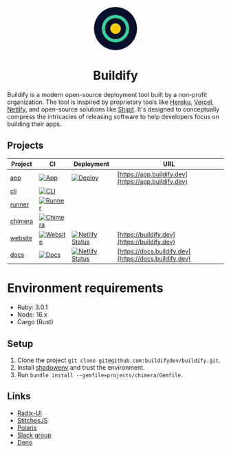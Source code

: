 <div align="center">
<img src="assets/logo.png" width="100"/>
<h1>Buildify</h1>
</div>

Buildify is a modern open-source deployment tool built by a non-profit organization. The tool is inspired by proprietary tools like [Heroku](https://heroku.com), [Vercel](https://vercel.com), [Netlify](https://netlify.com), and open-source solutions like [Shipit](https://github.com/Shopify/shipit-engine). It's designed to conceptually compress the intricacies of releasing software to help developers focus on building their apps.

## Projects

| Project                      | CI                                                                                                                                                                   | Deployment                                                                                                                                                            | URL                                                    |
| ---------------------------- | -------------------------------------------------------------------------------------------------------------------------------------------------------------------- | --------------------------------------------------------------------------------------------------------------------------------------------------------------------- | ------------------------------------------------------ |
| [app](/projects/app)         | [![App](https://github.com/buildifydev/buildify/actions/workflows/app.yml/badge.svg)](https://github.com/buildifydev/buildify/actions/workflows/app.yml)             | [![Deploy](https://github.com/buildifydev/buildify/actions/workflows/deploy.yml/badge.svg)](https://github.com/buildifydev/buildify/actions/workflows/deploy.yml)     | [https://app.buildify.dev](https://app.buildify.dev)   |
| [cli](/projects/cli)         | [![CLI](https://github.com/buildifydev/buildify/actions/workflows/cli.yml/badge.svg)](https://github.com/buildifydev/buildify/actions/workflows/cli.yml)             |                                                                                                                                                                       |
| [runner](/projects/runner)   | [![Runner](https://github.com/buildifydev/buildify/actions/workflows/runner.yml/badge.svg)](https://github.com/buildifydev/buildify/actions/workflows/runner.yml)    |                                                                                                                                                                       |
| [chimera](/projects/chimera) | [![Chimera](https://github.com/buildifydev/buildify/actions/workflows/chimera.yml/badge.svg)](https://github.com/buildifydev/buildify/actions/workflows/chimera.yml) |                                                                                                                                                                       |
| [website](/projects/website) | [![Website](https://github.com/buildifydev/buildify/actions/workflows/website.yml/badge.svg)](https://github.com/buildifydev/buildify/actions/workflows/website.yml) | [![Netlify Status](https://api.netlify.com/api/v1/badges/94082320-b667-45eb-a1cd-59ac49a67b83/deploy-status)](https://app.netlify.com/sites/buildify-website/deploys) | [https://buildify.dev](https://buildify.dev)           |
| [docs](/projects/docs)       | [![Docs](https://github.com/buildifydev/buildify/actions/workflows/docs.yml/badge.svg)](https://github.com/buildifydev/buildify/actions/workflows/docs.yml)          | [![Netlify Status](https://api.netlify.com/api/v1/badges/8c0d31f9-6ee3-4bde-86fd-03c4d8c60582/deploy-status)](https://app.netlify.com/sites/buildify-docs/deploys)    | [https://docs.buildify.dev](https://docs.buildify.dev) |

# Environment requirements

- Ruby: 3.0.1
- Node: 16.x
- Cargo (Rust)

## Setup

1. Clone the project `git clone git@github.com:buildifydev/buildify.git`.
2. Install [shadowenv](https://github.com/Shopify/shadowenv) and trust the environment.
3. Run `bundle install --gemfile=projects/chimera/Gemfile`.

## Links

- [Radix-UI](https://radix-ui.com)
- [StitchesJS](https://stitches.dev/)
- [Polaris](https://polaris.shopify.com/)
- [Slack group](https://join.slack.com/t/buildifydev/shared_invite/zt-q1ab0kza-nFfA1pLCkafi3_cU85yIRQ)
- [Deno](https://deno.land/)
